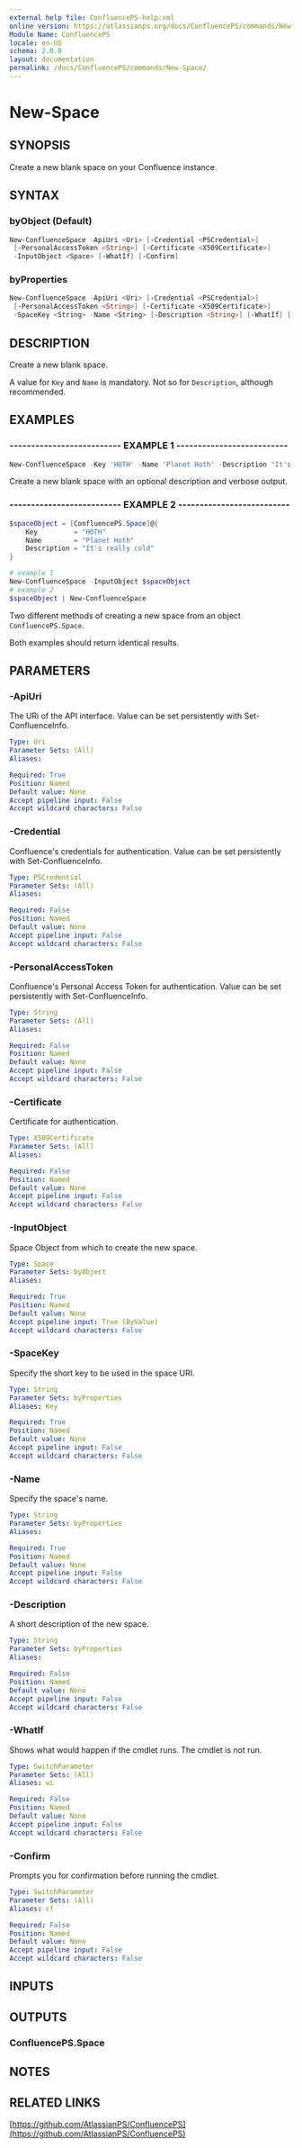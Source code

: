 ```yaml
---
external help file: ConfluencePS-help.xml
online version: https://atlassianps.org/docs/ConfluencePS/commands/New-Space/
Module Name: ConfluencePS
locale: en-US
schema: 2.0.0
layout: documentation
permalink: /docs/ConfluencePS/commands/New-Space/
---
```

# New-Space

## SYNOPSIS

Create a new blank space on your Confluence instance.

## SYNTAX

### byObject (Default)

```powershell
New-ConfluenceSpace -ApiUri <Uri> [-Credential <PSCredential>]
 [-PersonalAccessToken <String>] [-Certificate <X509Certificate>]
 -InputObject <Space> [-WhatIf] [-Confirm]
```

### byProperties

```powershell
New-ConfluenceSpace -ApiUri <Uri> [-Credential <PSCredential>]
 [-PersonalAccessToken <String>] [-Certificate <X509Certificate>]
 -SpaceKey <String> -Name <String> [-Description <String>] [-WhatIf] [-Confirm]
```

## DESCRIPTION

Create a new blank space.

A value for `Key` and `Name` is mandatory. Not so for `Description`, although recommended.

## EXAMPLES

### -------------------------- EXAMPLE 1 --------------------------

```powershell
New-ConfluenceSpace -Key 'HOTH' -Name 'Planet Hoth' -Description "It's really cold" -Verbose
```

Create a new blank space with an optional description and verbose output.

### -------------------------- EXAMPLE 2 --------------------------

```powershell
$spaceObject = [ConfluencePS.Space]@{
    Key         = "HOTH"
    Name        = "Planet Hoth"
    Description = "It's really cold"
}

# example 1
New-ConfluenceSpace -InputObject $spaceObject
# example 2
$spaceObject | New-ConfluenceSpace
```

Two different methods of creating a new space from an object `ConfluencePS.Space`.

Both examples should return identical results.

## PARAMETERS

### -ApiUri

The URi of the API interface.
Value can be set persistently with Set-ConfluenceInfo.

```yaml
Type: Uri
Parameter Sets: (All)
Aliases:

Required: True
Position: Named
Default value: None
Accept pipeline input: False
Accept wildcard characters: False
```

### -Credential

Confluence's credentials for authentication.
Value can be set persistently with Set-ConfluenceInfo.

```yaml
Type: PSCredential
Parameter Sets: (All)
Aliases:

Required: False
Position: Named
Default value: None
Accept pipeline input: False
Accept wildcard characters: False
```

### -PersonalAccessToken

Confluence's Personal Access Token for authentication.
Value can be set persistently with Set-ConfluenceInfo.

```yaml
Type: String
Parameter Sets: (All)
Aliases:

Required: False
Position: Named
Default value: None
Accept pipeline input: False
Accept wildcard characters: False
```

### -Certificate

Certificate for authentication.

```yaml
Type: X509Certificate
Parameter Sets: (All)
Aliases:

Required: False
Position: Named
Default value: None
Accept pipeline input: False
Accept wildcard characters: False
```

### -InputObject

Space Object from which to create the new space.

```yaml
Type: Space
Parameter Sets: byObject
Aliases:

Required: True
Position: Named
Default value: None
Accept pipeline input: True (ByValue)
Accept wildcard characters: False
```

### -SpaceKey

Specify the short key to be used in the space URI.

```yaml
Type: String
Parameter Sets: byProperties
Aliases: Key

Required: True
Position: Named
Default value: None
Accept pipeline input: False
Accept wildcard characters: False
```

### -Name

Specify the space's name.

```yaml
Type: String
Parameter Sets: byProperties
Aliases:

Required: True
Position: Named
Default value: None
Accept pipeline input: False
Accept wildcard characters: False
```

### -Description

A short description of the new space.

```yaml
Type: String
Parameter Sets: byProperties
Aliases:

Required: False
Position: Named
Default value: None
Accept pipeline input: False
Accept wildcard characters: False
```

### -WhatIf

Shows what would happen if the cmdlet runs.
The cmdlet is not run.

```yaml
Type: SwitchParameter
Parameter Sets: (All)
Aliases: wi

Required: False
Position: Named
Default value: None
Accept pipeline input: False
Accept wildcard characters: False
```

### -Confirm

Prompts you for confirmation before running the cmdlet.

```yaml
Type: SwitchParameter
Parameter Sets: (All)
Aliases: cf

Required: False
Position: Named
Default value: None
Accept pipeline input: False
Accept wildcard characters: False
```

## INPUTS

## OUTPUTS

### ConfluencePS.Space

## NOTES

## RELATED LINKS

[https://github.com/AtlassianPS/ConfluencePS](https://github.com/AtlassianPS/ConfluencePS)
